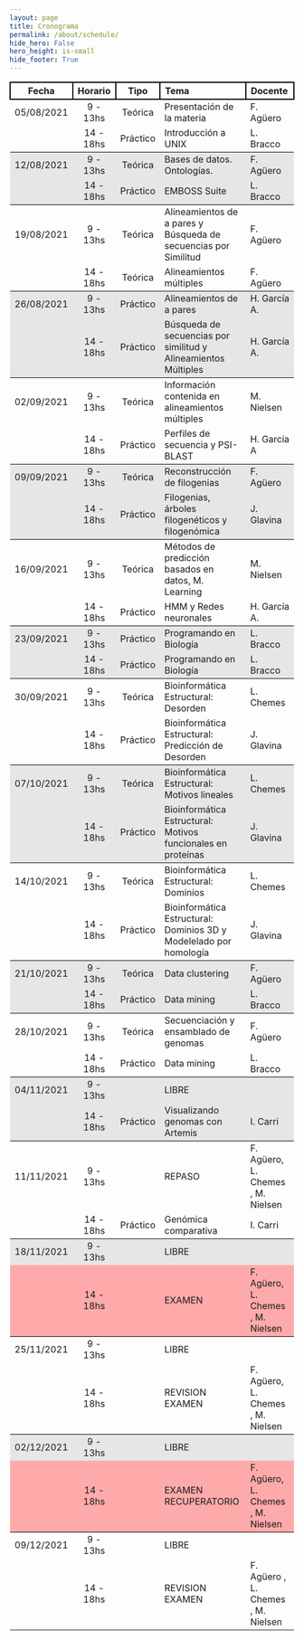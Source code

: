 ```yaml
---
layout: page
title: Cronograma
permalink: /about/schedule/
hide_hero: False
hero_height: is-small
hide_footer: True
---
```


<style>
    .table td {
        max-width:500px;
    }

    .content table th{
        background: #dedede;
    }

    .table thead th {
        border: 2px solid black
    }

    .table tr:nth-child(3) { background: #e6e6e6ff; }
    .table tr:nth-child(4) { background: #e6e6e6ff; }
    .table tr:nth-child(3) { border-top: 1.5px solid black; }
    .table tr:nth-child(4) { border-bottom: 1.5px solid black; }

    .table tr:nth-child(7) { background: #e6e6e6ff; }
    .table tr:nth-child(8) { background: #e6e6e6ff; }
    .table tr:nth-child(7) { border-top: 1.5px solid black; }
    .table tr:nth-child(8) { border-bottom: 1.5px solid black; }

    .table tr:nth-child(11) { background: #e6e6e6ff; }
    .table tr:nth-child(12) { background: #e6e6e6ff; }
    .table tr:nth-child(11) { border-top: 1.5px solid black; }
    .table tr:nth-child(12) { border-bottom: 1.5px solid black; }

    .table tr:nth-child(15) { background: #e6e6e6ff; }
    .table tr:nth-child(16) { background: #e6e6e6ff; }
    .table tr:nth-child(15) { border-top: 1.5px solid black; }
    .table tr:nth-child(16) { border-bottom: 1.5px solid black; }

    .table tr:nth-child(19) { background: #e6e6e6ff; }
    .table tr:nth-child(20) { background: #e6e6e6ff; }
    .table tr:nth-child(19) { border-top: 1.5px solid black; }
    .table tr:nth-child(20) { border-bottom: 1.5px solid black; }

    .table tr:nth-child(23) { background: #e6e6e6ff; }
    .table tr:nth-child(24) { background: #e6e6e6ff; }
    .table tr:nth-child(23) { border-top: 1.5px solid black; }
    .table tr:nth-child(24) { border-bottom: 1.5px solid black; }

    .table tr:nth-child(27) { background: #e6e6e6ff; }
    .table tr:nth-child(28) { background: #e6e6e6ff; }
    .table tr:nth-child(27) { border-top: 1.5px solid black; }
    .table tr:nth-child(28) { border-bottom: 1.5px solid black; }

    .table tr:nth-child(31) { background: #e6e6e6ff; }
    .table tr:nth-child(32) { background: #ffaaaaff; }
    .table tr:nth-child(31) { border-top: 1.5px solid black; }
    .table tr:nth-child(32) { border-bottom: 1.5px solid black; }

    .table tr:nth-child(35) { background: #e6e6e6ff; }
    .table tr:nth-child(36) { background: #ffaaaaff; }
    .table tr:nth-child(35) { border-top: 1.5px solid black; }
    .table tr:nth-child(36) { border-bottom: 1.5px solid black; }

</style>

<div class="table">

|**Fecha** |   **Horario**   |  **Tipo**    |   **Tema**	|   **Docente** |
|:-------:|:-----------:|:-----------:|:-----------|:-----------|
|05/08/2021 |  9 - 13hs| Teórica | Presentación de la materia | F. Agüero |
|           | 14 - 18hs| Práctico| Introducción a UNIX	| L. Bracco |
|12/08/2021 |  9 - 13hs| Teórica |	Bases de datos. Ontologías.	| F. Agüero |
|           | 14 - 18hs| Práctico|	EMBOSS Suite | L. Bracco |
|19/08/2021 |  9 - 13hs| Teórica |	Alineamientos de a pares y Búsqueda de secuencias por Similitud |	F. Agüero |
|           | 14 - 18hs| Teórica |	Alineamientos múltiples	| F. Agüero |
|26/08/2021 |  9 - 13hs| Práctico |	Alineamientos de a pares | H. García A. |
|           | 14 - 18hs| Práctico |	Búsqueda de secuencias por similitud y Alineamientos Múltiples | H. García A. |
|02/09/2021 |  9 - 13hs| Teórica |	Información contenida en alineamientos múltiples |	M. Nielsen |
|           | 14 - 18hs| Práctico |	Perfiles de secuencia y PSI-BLAST |	H. García A |
|09/09/2021 |  9 - 13hs| Teórica | Reconstrucción de filogenias	| F. Agüero |
|           | 14 - 18hs| Práctico |	Filogenias, árboles filogenéticos y filogenómica |	J. Glavina |
|16/09/2021 |  9 - 13hs| Teórica |	Métodos de predicción basados en datos, M. Learning	 | M. Nielsen |
|           | 14 - 18hs| Práctico |	HMM y Redes neuronales	| H. García A. | 
|23/09/2021 |  9 - 13hs| Práctico |	Programando en Biología	| L. Bracco |
|           | 14 - 18hs| Práctico |	Programando en Biología	| L. Bracco |
|30/09/2021 |  9 - 13hs| Teórica |	Bioinformática Estructural: Desorden |	L. Chemes |
|           | 14 - 18hs| Práctico |	Bioinformática Estructural:  Predicción de Desorden	| J. Glavina |
|07/10/2021 |  9 - 13hs | Teórica |	Bioinformática Estructural:  Motivos lineales |	L. Chemes |
|           | 14 - 18hs| Práctico |	Bioinformática Estructural:  Motivos funcionales en proteínas |	J. Glavina |
|14/10/2021 |  9 - 13hs| Teórica |	Bioinformática Estructural: Dominios |	L. Chemes |
|           | 14 - 18hs| Práctico | Bioinformática Estructural: Dominios 3D y Modelelado por homología |	J. Glavina |
|21/10/2021 |  9 - 13hs| Teórica |	Data clustering	| F. Agüero |
|           | 14 - 18hs| Práctico |	Data mining	| L. Bracco |
|28/10/2021 |  9 - 13hs| Teórica | Secuenciación y ensamblado de genomas |	F. Agüero |
|           | 14 - 18hs| Práctico |	Data mining	                     | L. Bracco |
|04/11/2021 |  9 - 13hs|          | LIBRE                            |           |
|           | 14 - 18hs| Práctico |	Visualizando genomas con Artemis |	I. Carri |
|11/11/2021 |  9 - 13hs|          |	REPASO	                         |F. Agüero, L. Chemes , M. Nielsen |
|           | 14 - 18hs| Práctico |	Genómica comparativa |	I. Carri |
|18/11/2021 |  9 - 13hs|          | LIBRE ||	
|       	| 14 - 18hs|          |	EXAMEN	                         |F. Agüero, L. Chemes , M. Nielsen |
|25/11/2021 |  9 - 13hs|          | LIBRE                            |           |
|           | 14 - 18hs|          |	REVISION EXAMEN                  |F. Agüero, L. Chemes , M. Nielsen |
|02/12/2021 |  9 - 13hs|          | LIBRE                            |           |
|           | 14 - 18hs|          |	EXAMEN RECUPERATORIO             |F. Agüero, L. Chemes , M. Nielsen |
|09/12/2021 |  9 - 13hs|          | LIBRE                            |           |
|           | 14 - 18hs|          |	REVISION EXAMEN                  |F. Agüero , L. Chemes , M. Nielsen |

</div>